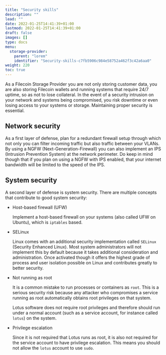 ```yaml
---
title: "Security skills"
description: ""
lead: ""
date: 2022-01-25T14:41:39+01:00
lastmod: 2022-01-25T14:41:39+01:00
draft: false
images: []
type: docs
menu:
  storage-provider:
    parent: "lorem"
    identifier: "Security-skills-c7fb5906c984e58752a462f3c42a6aa0"
weight: 220
toc: true
---
```

As a Filecoin Storage Provider you are not only storing customer data, you are also storing Filecoin wallets and running systems that require 24/7 uptime, so as not to lose collateral. In the event of a security intrusion on your network and systems being compromised, you risk downtime or even losing access to your systems or storage. Maintaining proper security is essential.

## Network security

As a first layer of defense, plan for a redundant firewall setup through which not only you can filter incoming traffic but also traffic between your VLANs.
By using a NGFW (Next-Generation-Firewall) you can also implement an IPS (Intrusion Prevention System) at the network perimeter.
Do keep in mind though that if you plan on using a NGFW with IPS enabled, that your internet bandwidth will be limited to the speed of the IPS.

## System security

A second layer of defense is system security. There are multiple concepts that contribute to good system security:

- Host-based firewall (UFW)

  Implement a host-based firewall on your systems (also called UFW on Ubuntu), which is `iptables` based.

- SELinux

  Linux comes with an additional security implementation called `SELinux` (Security Enhanced Linux). Most system administrators will not implement this by default because it takes additional consideration and administration. Once activated though it offers the highest grade of process and user isolation possible on Linux and contributes greatly to better security.

- Not running as root

  It is a common mistake to run processes or containers as `root`. This is a serious security risk because any attacker who compromises a service running as root automatically obtains root privileges on that system.
  
  Lotus software does not require root privileges and therefore should run under a normal account (such as a service account, for instance called `lotus`) on the system.

- Privilege escalation

  Since it is not required that Lotus runs as root, it is also not required for the service account to have privilege escalation. This means you should not allow the `lotus` account to use `sudo`.
